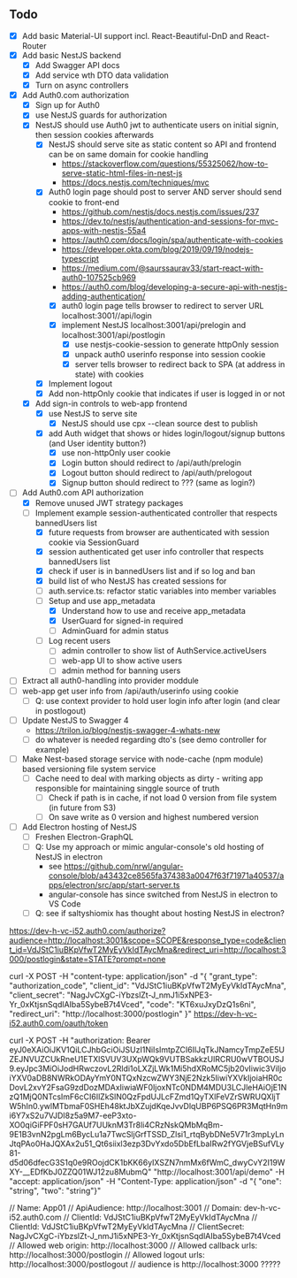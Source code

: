 ## Todo
- [X] Add basic Material-UI support incl. React-Beautiful-DnD and React-Router
- [X] Add basic NestJS backend
    - [X] Add Swagger API docs
    - [X] Add service wth DTO data validation
    - [X] Turn on async controllers
- [X] Add Auth0.com authorization
    - [X] Sign up for Auth0
    - [X] use NestJS guards for authorization
    - [X] NestJS should use Auth0 jwt to authenticate users on initial signin, then session cookies afterwards
        - [X] NestJS should serve site as static content so API and frontend can be on same domain for cookie handling
            - https://stackoverflow.com/questions/55325062/how-to-serve-static-html-files-in-nest-js
            - https://docs.nestjs.com/techniques/mvc
        - [X] Auth0 login page should post to server AND server should send cookie to front-end
            - https://github.com/nestjs/docs.nestjs.com/issues/237
            - https://dev.to/nestjs/authentication-and-sessions-for-mvc-apps-with-nestjs-55a4
            - https://auth0.com/docs/login/spa/authenticate-with-cookies
            - https://developer.okta.com/blog/2019/09/19/nodejs-typescript
            - https://medium.com/@saurssaurav33/start-react-with-auth0-107525cb969
            - https://auth0.com/blog/developing-a-secure-api-with-nestjs-adding-authentication/
            - [X] auth0 login page tells browser to redirect to server URL localhost:3001//api/login
            - [X] implement NestJS localhost:3001/api/prelogin and localhost:3001/api/postlogin 
                - [X] use nestjs-cookie-session to generate httpOnly session
                - [X] unpack auth0 userinfo response into session cookie
                - [X] server tells browser to redirect back to SPA (at address in state) with cookies
        - [X] Implement logout
        - [X] Add non-httpOnly cookie that indicates if user is logged in or not
    - [X] Add sign-in controls to web-app frontend
        - [X] use NestJS to serve site
            - [X] NestJS should use cpx --clean source dest to publish
        - [X] add Auth widget that shows or hides login/logout/signup buttons (and User identity button?)
            - [X] use non-httpOnly user cookie
            - [X] Login button should redirect to /api/auth/prelogin
            - [X] Logout button should redirect to /api/auth/prelogout
            - [X] Signup button should redirect to ??? (same as login?)
- [ ] Add Auth0.com API authorization
    - [X] Remove unused JWT strategy packages
    - [ ] Implement example session-authenticated controller that respects bannedUsers list
        - [X] future requests from browser are authenticated with session cookie via SessionGuard
        - [X] session authenticated get user info controller that respects bannedUsers list
        - [X] check if user is in bannedUsers list and if so log and ban
        - [X] build list of who NestJS has created sessions for
        - [ ] auth.service.ts: refactor static variables into member variables
        - [ ] Setup and use app_metadata
            - [X] Understand how to use and receive app_metadata
            - [X] UserGuard for signed-in required
            - [ ] AdminGuard for admin status
        - [ ] Log recent users
            - [ ] admin controller to show list of AuthService.activeUsers
            - [ ] web-app UI to show active users
            - [ ] admin method for banning users
- [ ] Extract all auth0-handling into provider moddule
- [ ] web-app get user info from /api/auth/userinfo using cookie
    - [ ] Q: use context provider to hold user login info after login (and clear in postlogout)
- [ ] Update NestJS to Swagger 4
    - https://trilon.io/blog/nestjs-swagger-4-whats-new
    - [ ] do whatever is needed regarding dto's (see demo controller for example)
- [ ] Make Nest-based storage service with node-cache (npm module) based versioning file system service
    - [ ] Cache need to deal with marking objects as dirty - writing app responsible for maintaining singgle source of truth
        - [ ] Check if path is in cache, if not load 0 version from file system (in future from S3)
        - [ ] On save write as 0 version and highest numbered version
- [ ] Add Electron hosting of NestJS
    - [ ] Freshen Electron-GraphQL
    - [ ] Q: Use my approach or mimic angular-console's old hosting of NestJS in electron
        - see https://github.com/nrwl/angular-console/blob/a43432ce8565fa374383a0047f63f71971a40537/apps/electron/src/app/start-server.ts
        - angular-console has since switched from NestJS in electron to VS Code
	- [ ] Q: see if saltyshiomix has thought about hosting NestJS in electron?

https://dev-h-vc-i52.auth0.com/authorize?audience=http://localhost:3001&scope=SCOPE&response_type=code&client_id=VdJStC1iuBKpVfwT2MyEyVkIdTAycMna&redirect_uri=http://localhost:3000/postlogin&state=STATE?prompt=none


curl -X POST -H "content-type: application/json" -d "{ \"grant_type\": \"authorization_code\", \"client_id\": \"VdJStC1iuBKpVfwT2MyEyVkIdTAycMna\", \"client_secret\": \"NagJvCXgC-iYbzslZt-J_nmJ1i5xNPE3-Yr_0xKtjsnSqdlAIba5SybeB7t4Vced\", \"code\": \"KT6xuJxyDzQ1s6ni\", \"redirect_uri\": \"http://localhost:3000/postlogin\" }" https://dev-h-vc-i52.auth0.com/oauth/token

curl -X POST -H "authorization: Bearer eyJ0eXAiOiJKV1QiLCJhbGciOiJSUzI1NiIsImtpZCI6IlJqTkJNamcyTmpZeE5UZEJNVUZCUkRneU1ETXlSVUV3UXpWQk9VUTBSakkzUlRCRU0wVTBOUSJ9.eyJpc3MiOiJodHRwczovL2Rldi1oLXZjLWk1Mi5hdXRoMC5jb20vIiwic3ViIjoiYXV0aDB8NWRkODAyYmY0NTQxNzcwZWY3NjE2Nzk5IiwiYXVkIjoiaHR0cDovL2xvY2FsaG9zdDozMDAxIiwiaWF0IjoxNTc0NDM4MDU3LCJleHAiOjE1NzQ1MjQ0NTcsImF6cCI6IlZkSlN0QzFpdUJLcFZmd1QyTXlFeVZrSWRUQXljTW5hIn0.ywlMTbmaF0SHEh48ktJbXZujdKqeJvvDlqUBP6PSQ6PR3MqtHn9mi6Y7xS2u7VJDI8z5a9M7-eeP3xto-XO0qiGiFPF0sH7GAUf7UUknM3Tr8li4CRzNskQMbMqBm-9E1B3vnN2pgLm6BycLu1a7TwcSljGrfTSSD_Zlsi1_rtqBybDNe5V71r3mpLyLnJtqPAo0HaJQXAx2u51_Qt6siixl3ezp3DvYxdo5DbEfLbaIRw2fYGVjeBSufVLy81-d5d06dfecG3S1q0e9ROojdCK1bKK66yIXSZN7nmMx6fWmC_dwyCvY2I19WXY-__EDfKbJ0ZZQ01WJ12zu8MubmQ" "http://localhost:3001/api/demo" -H "accept: application/json" -H "Content-Type: application/json" -d "{ \"one\": \"string\", \"two\": \"string\"}"

// Name: App01
// ApiAudience: http://localhost:3001
// Domain: dev-h-vc-i52.auth0.com
// ClientId: VdJStC1iuBKpVfwT2MyEyVkIdTAycMna
// ClientId: VdJStC1iuBKpVfwT2MyEyVkIdTAycMna
// ClientSecret: NagJvCXgC-iYbzslZt-J_nmJ1i5xNPE3-Yr_0xKtjsnSqdlAIba5SybeB7t4Vced
// Allowed web origin: http://localhost:3000
// Allowed callback urls: http://localhost:3000/postlogin
// Allowed logout urls: http://localhost:3000/postlogout
// audience is http://localhost:3000 ?????
